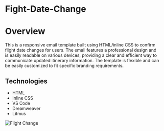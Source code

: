 # Fight-Date-Change

<h1>Overview</h1>

<p>This is a responsive email template built using HTML/inline CSS to confirm flight date changes for users. The email features a professional design and is easily readable on various devices, providing a clear and efficient way to communicate updated itinerary information. The template is flexible and can be easily customized to fit specific branding requirements.</p>

<h2>Technologies</h2>
<ul>
<li>HTML</li>
<li>Inline CSS</li>
<li>VS Code</li>
<li>Dreamweaver</li>
<li>Litmus</li>
</ul>

![Flight Change](https://i.imgur.com/WlT9IUQ.png)
